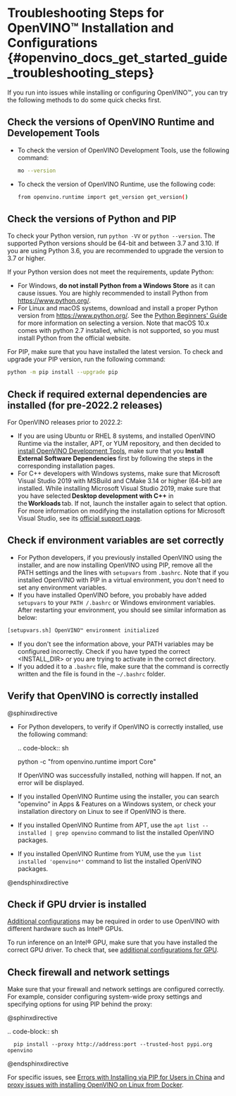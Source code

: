 # Troubleshooting Steps for OpenVINO™ Installation and Configurations {#openvino_docs_get_started_guide_troubleshooting_steps}

If you run into issues while installing or configuring OpenVINO™, you can try the following methods to do some quick checks first. 

## Check the versions of OpenVINO Runtime and Developement Tools

* To check the version of OpenVINO Development Tools, use the following command:
   ```sh
   mo --version
   ```
* To check the version of OpenVINO Runtime, use the following code:
   ```sh
   from openvino.runtime import get_version get_version()
   ```

## Check the versions of Python and PIP

To check your Python version, run `python -VV` or `python --version`. The supported Python versions should be 64-bit and between 3.7 and 3.10. If you are using Python 3.6, you are recommended to upgrade the version to 3.7 or higher.

If your Python version does not meet the requirements, update Python:

* For Windows, **do not install Python from a Windows Store** as it can cause issues. You are highly recommended to install Python from <https://www.python.org/>.
* For Linux and macOS systems, download and install a proper Python version from <https://www.python.org/>. See the [Python Beginners' Guide](https://wiki.python.org/moin/BeginnersGuide/Download) for more information on selecting a version. Note that macOS 10.x comes with python 2.7 installed, which is not supported, so you must install Python from the official website.

For PIP, make sure that you have installed the latest version. To check and upgrade your PIP version, run the following command:
```sh
python -m pip install --upgrade pip
```

<!--## Check the special tips for Anaconda installation-->

<!--add this part in future-->


## Check if required external dependencies are installed (for pre-2022.2 releases)

For OpenVINO releases prior to 2022.2:
- If you are using Ubuntu or RHEL 8 systems, and installed OpenVINO Runtime via the installer, APT, or YUM repository, and then decided to [install OpenVINO Development Tools](installing-model-dev-tools.md), make sure that you **Install External Software Dependencies** first by following the steps in the corresponding installation pages.
- For C++ developers with Windows systems, make sure that Microsoft Visual Studio 2019 with MSBuild and CMake 3.14 or higher (64-bit) are installed. While installing Microsoft Visual Studio 2019, make sure that you have selected **Desktop development with C++** in the **Workloads** tab. If not, launch the installer again to select that option. For more information on modifying the installation options for Microsoft Visual Studio, see its [official support page](https://docs.microsoft.com/en-us/visualstudio/install/modify-visual-studio?view=vs-2019).

## Check if environment variables are set correctly 

- For Python developers, if you previously installed OpenVINO using the installer, and are now installing OpenVINO using PIP, remove all the PATH settings and the lines with `setupvars` from `.bashrc`. Note that if you installed OpenVINO with PIP in a virtual environment, you don't need to set any environment variables.
- If you have installed OpenVINO before, you probably have added `setupvars` to your `PATH /.bashrc` or Windows environment variables. After restarting your environment, you should see similar information as below: 
```sh
[setupvars.sh] OpenVINO™ environment initialized
```
   - If you don't see the information above, your PATH variables may be configured incorrectly. Check if you have typed the correct <INSTALL_DIR> or you are trying to activate in the correct directory.
   - If you added it to a `.bashrc` file, make sure that the command is correctly written and the file is found in the `~/.bashrc` folder.

## Verify that OpenVINO is correctly installed

@sphinxdirective

* For Python developers, to verify if OpenVINO is correctly installed, use the following command:

  .. code-block:: sh

     python -c "from openvino.runtime import Core"
   
  If OpenVINO was successfully installed, nothing will happen. If not, an error will be displayed.

* If you installed OpenVINO Runtime using the installer, you can search "openvino" in Apps & Features on a Windows system, or check your installation directory on Linux to see if OpenVINO is there.

* If you installed OpenVINO Runtime from APT, use the ``apt list --installed | grep openvino`` command to list the installed OpenVINO packages.

* If you installed OpenVINO Runtime from YUM, use the ``yum list installed 'openvino*'`` command to list the installed OpenVINO packages.

@endsphinxdirective

## Check if GPU drvier is installed

[Additional configurations](configurations-header.md) may be required in order to use OpenVINO with different hardware such as Intel® GPUs.

To run inference on an Intel® GPU, make sure that you have installed the correct GPU driver. To check that, see [additional configurations for GPU](configurations-for-intel-gpu.md).

## Check firewall and network settings

Make sure that your firewall and network settings are configured correctly. For example, consider configuring system-wide proxy settings and specifying options for using PIP behind the proxy: 

@sphinxdirective

   .. code-block:: sh

      pip install --proxy http://address:port --trusted-host pypi.org openvino 

@endsphinxdirective

For specific issues, see <a href="openvino_docs_get_started_guide_troubleshooting_issues.html#install-for-prc">Errors with Installing via PIP for Users in China</a> and <a href="openvino_docs_get_started_guide_troubleshooting_issues.html#proxy-issues">proxy issues with installing OpenVINO on Linux from Docker</a>. 